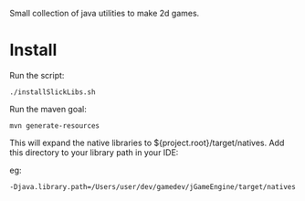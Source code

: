 Small collection of java utilities to make 2d games.

Install
=======

Run the script:

    ./installSlickLibs.sh

Run the maven goal:

    mvn generate-resources

This will expand the native libraries to ${project.root}/target/natives.  Add this directory to your library path in your IDE:

eg:

    -Djava.library.path=/Users/user/dev/gamedev/jGameEngine/target/natives